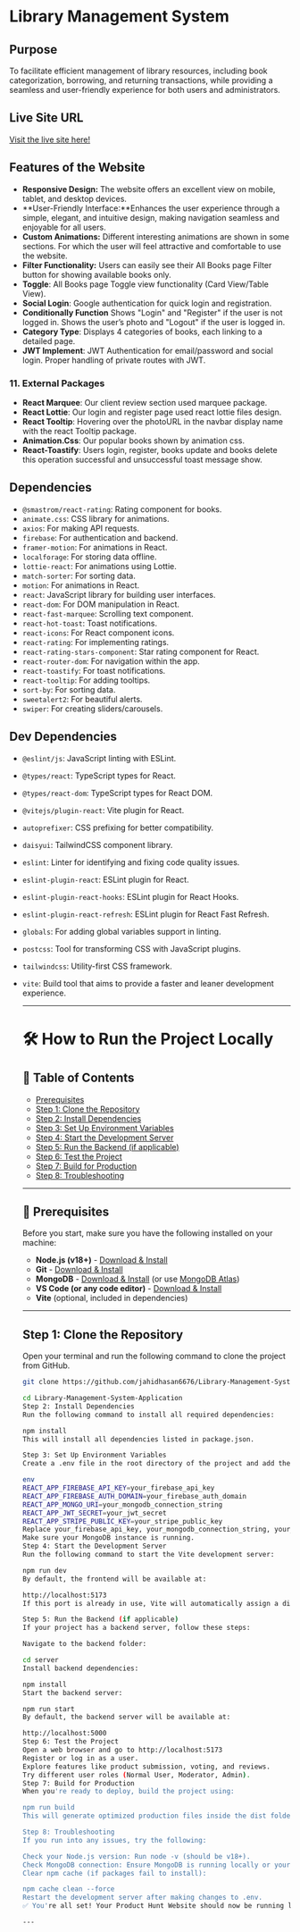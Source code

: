 # Library Management System
   
## Purpose
To facilitate efficient management of library resources, including book categorization, borrowing, and returning transactions, while providing a seamless and user-friendly experience for both users and administrators.
   
##  Live Site URL
[Visit the live site here!](https://batch10-assignment11-projects.web.app)
   
##  Features of the Website
- **Responsive Design:** The website offers an excellent view on mobile, tablet, and desktop devices.
- **User-Friendly Interface:**Enhances the user experience through a simple, elegant, and intuitive      design, making navigation seamless and enjoyable for all users.
- **Custom Animations:** Different interesting animations are shown in some sections. For which the user will feel attractive and comfortable to use the website.
- **Filter Functionality:** Users can easily see their All Books page Filter button for showing available books only.
- **Toggle**: All Books page Toggle view functionality (Card View/Table View).
- **Social Login**: Google authentication for quick login and registration.
- **Conditionally Function** Shows "Login" and "Register" if the user is not logged in.
Shows the user’s photo and "Logout" if the user is logged in.
- **Category Type**:  Displays 4 categories of books, each linking to a detailed page.
- **JWT Implement**:  JWT Authentication for email/password and social login. Proper handling of private routes with JWT.

### 11. **External Packages**
- **React Marquee**: Our client review section used marquee package.
- **React Lottie**: Our login and register page used react lottie files design.
- **React Tooltip**: Hovering over the photoURL in the navbar display name with the react Tooltip package.
- **Animation.Css**: Our popular books shown by animation css.
- **React-Toastify**: Users login, register, books update and books delete this operation successful and unsuccessful toast message show.

## Dependencies
- `@smastrom/react-rating`: Rating component for books.
- `animate.css`: CSS library for animations.
- `axios`: For making API requests.
- `firebase`: For authentication and backend.
- `framer-motion`: For animations in React.
- `localforage`: For storing data offline.
- `lottie-react`: For animations using Lottie.
- `match-sorter`: For sorting data.
- `motion`: For animations in React.
- `react`: JavaScript library for building user interfaces.
- `react-dom`: For DOM manipulation in React.
- `react-fast-marquee`: Scrolling text component.
- `react-hot-toast`: Toast notifications.
- `react-icons`: For React component icons.
- `react-rating`: For implementing ratings.
- `react-rating-stars-component`: Star rating component for React.
- `react-router-dom`: For navigation within the app.
- `react-toastify`: For toast notifications.
- `react-tooltip`: For adding tooltips.
- `sort-by`: For sorting data.
- `sweetalert2`: For beautiful alerts.
- `swiper`: For creating sliders/carousels.

## Dev Dependencies
- `@eslint/js`: JavaScript linting with ESLint.
- `@types/react`: TypeScript types for React.
- `@types/react-dom`: TypeScript types for React DOM.
- `@vitejs/plugin-react`: Vite plugin for React.
- `autoprefixer`: CSS prefixing for better compatibility.
- `daisyui`: TailwindCSS component library.
- `eslint`: Linter for identifying and fixing code quality issues.
- `eslint-plugin-react`: ESLint plugin for React.
- `eslint-plugin-react-hooks`: ESLint plugin for React Hooks.
- `eslint-plugin-react-refresh`: ESLint plugin for React Fast Refresh.
- `globals`: For adding global variables support in linting.
- `postcss`: Tool for transforming CSS with JavaScript plugins.
- `tailwindcss`: Utility-first CSS framework.
- `vite`: Build tool that aims to provide a faster and leaner development experience.

   ---
   
   # 🛠 How to Run the Project Locally
   
   ## 📖 Table of Contents
   - [Prerequisites](#prerequisites)
   - [Step 1: Clone the Repository](#step-1-clone-the-repository)
   - [Step 2: Install Dependencies](#step-2-install-dependencies)
   - [Step 3: Set Up Environment Variables](#step-3-set-up-environment-variables)
   - [Step 4: Start the Development Server](#step-4-start-the-development-server)
   - [Step 5: Run the Backend (if applicable)](#step-5-run-the-backend-if-applicable)
   - [Step 6: Test the Project](#step-6-test-the-project)
   - [Step 7: Build for Production](#step-7-build-for-production)
   - [Step 8: Troubleshooting](#step-8-troubleshooting)
   
   ---
   
   ## 🔧 Prerequisites
   
   Before you start, make sure you have the following installed on your machine:
   
   - **Node.js (v18+)** - [Download & Install](https://nodejs.org/)
   - **Git** - [Download & Install](https://git-scm.com/)
   - **MongoDB** - [Download & Install](https://www.mongodb.com/try/download/community) (or use [MongoDB Atlas](https://www.mongodb.com/cloud/atlas))
   - **VS Code (or any code editor)** - [Download & Install](https://code.visualstudio.com/)
   - **Vite** (optional, included in dependencies)
   
   ---
   
   ## **Step 1: Clone the Repository**
   
   Open your terminal and run the following command to clone the project from GitHub.
   
   ```sh
   git clone https://github.com/jahidhasan6676/Library-Management-System-Application.git
   
   cd Library-Management-System-Application
   Step 2: Install Dependencies
   Run the following command to install all required dependencies:
   
   npm install
   This will install all dependencies listed in package.json.
   
   Step 3: Set Up Environment Variables
   Create a .env file in the root directory of the project and add the following configuration:
   
   env
   REACT_APP_FIREBASE_API_KEY=your_firebase_api_key
   REACT_APP_FIREBASE_AUTH_DOMAIN=your_firebase_auth_domain
   REACT_APP_MONGO_URI=your_mongodb_connection_string
   REACT_APP_JWT_SECRET=your_jwt_secret
   REACT_APP_STRIPE_PUBLIC_KEY=your_stripe_public_key
   Replace your_firebase_api_key, your_mongodb_connection_string, your_jwt_secret, and your_stripe_public_key with your actual credentials.
   Make sure your MongoDB instance is running.
   Step 4: Start the Development Server
   Run the following command to start the Vite development server:
   
   npm run dev
   By default, the frontend will be available at:
   
   http://localhost:5173
   If this port is already in use, Vite will automatically assign a different one.
   
   Step 5: Run the Backend (if applicable)
   If your project has a backend server, follow these steps:
   
   Navigate to the backend folder:
   
   cd server
   Install backend dependencies:
   
   npm install
   Start the backend server:
   
   npm run start
   By default, the backend server will be available at:
   
   http://localhost:5000
   Step 6: Test the Project
   Open a web browser and go to http://localhost:5173
   Register or log in as a user.
   Explore features like product submission, voting, and reviews.
   Try different user roles (Normal User, Moderator, Admin).
   Step 7: Build for Production
   When you're ready to deploy, build the project using:
   
   npm run build
   This will generate optimized production files inside the dist folder.
   
   Step 8: Troubleshooting
   If you run into any issues, try the following:
   
   Check your Node.js version: Run node -v (should be v18+).
   Check MongoDB connection: Ensure MongoDB is running locally or your MongoDB Atlas URI is correct.
   Clear npm cache (if packages fail to install):
   
   npm cache clean --force
   Restart the development server after making changes to .env.
   ✅ You're all set! Your Product Hunt Website should now be running locally. 🚀
   
   ---